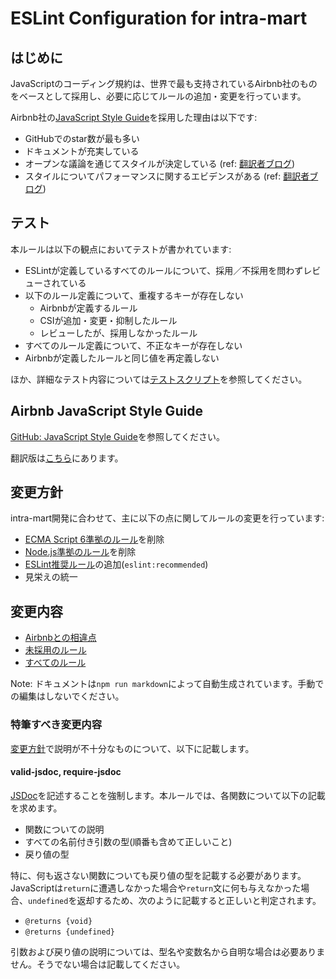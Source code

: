 # ESLint Configuration for intra-mart

## はじめに

JavaScriptのコーディング規約は、世界で最も支持されているAirbnb社のものをベースとして採用し、必要に応じてルールの追加・変更を行っています。

Airbnb社の[JavaScript Style Guide](https://github.com/airbnb/javascript)を採用した理由は以下です:

* GitHubでのstar数が最も多い
* ドキュメントが充実している
* オープンな議論を通じてスタイルが決定している (ref: [翻訳者ブログ](http://blog.mitsuruog.info/2013/02/airbnb-javascript.html))
* スタイルについてパフォーマンスに関するエビデンスがある (ref: [翻訳者ブログ](http://blog.mitsuruog.info/2013/02/airbnb-javascript.html))

## テスト

本ルールは以下の観点においてテストが書かれています:

* ESLintが定義しているすべてのルールについて、採用／不採用を問わずレビューされている
* 以下のルール定義について、重複するキーが存在しない
  * Airbnbが定義するルール
  * CSIが追加・変更・抑制したルール
  * レビューしたが、採用しなかったルール
* すべてのルール定義について、不正なキーが存在しない
* Airbnbが定義したルールと同じ値を再定義しない

ほか、詳細なテスト内容については[テストスクリプト](../test/check-rule.js)を参照してください。

## Airbnb JavaScript Style Guide

[GitHub: JavaScript Style Guide](https://github.com/airbnb/javascript)を参照してください。

翻訳版は[こちら](http://mitsuruog.github.io/javacript-style-guide/)にあります。

## 変更方針

intra-mart開発に合わせて、主に以下の点に関してルールの変更を行っています:

* [ECMA Script 6準拠のルール](http://eslint.org/docs/rules/#ecmascript-6)を削除
* [Node.js準拠のルール](http://eslint.org/docs/rules/#nodejs-and-commonjs)を削除
* [ESLint推奨ルール](http://eslint.org/docs/rules)の追加(`eslint:recommended`)
* 見栄えの統一

## 変更内容

* [Airbnbとの相違点](./diff.md)
* [未採用のルール](./exclude.md)
* [すべてのルール](./all-rules.md)

Note: ドキュメントは`npm run markdown`によって自動生成されています。手動での編集はしないでください。

### 特筆すべき変更内容

[変更方針](#変更方針)で説明が不十分なものについて、以下に記載します。

#### valid-jsdoc, require-jsdoc

[JSDoc](http://usejsdoc.org/)を記述することを強制します。本ルールでは、各関数について以下の記載を求めます。

* 関数についての説明
* すべての名前付き引数の型(順番も含めて正しいこと)
* 戻り値の型

特に、何も返さない関数についても戻り値の型を記載する必要があります。JavaScriptは`return`に遭遇しなかった場合や`return`文に何も与えなかった場合、`undefined`を返却するため、次のように記載すると正しいと判定されます。

* `@returns {void}`
* `@returns {undefined}`

引数および戻り値の説明については、型名や変数名から自明な場合は必要ありません。そうでない場合は記載してください。
